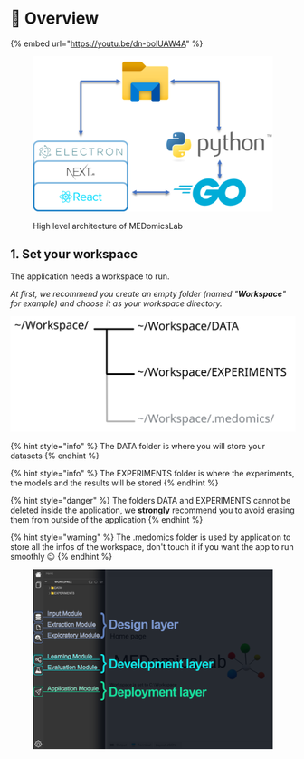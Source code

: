 # 👀 Overview

{% embed url="https://youtu.be/dn-bolUAW4A" %}

<figure><img src=".gitbook/assets/image (4).png" alt=""><figcaption><p>High level architecture of MEDomicsLab</p></figcaption></figure>

## 1. Set your workspace

The application needs a workspace to run.

_At first, we recommend you create an empty folder (named "**Workspace**" for example) and choose it as your workspace directory._

<img src=".gitbook/assets/file.excalidraw (1).svg" alt="The folder structure of a workspace" class="gitbook-drawing">

{% hint style="info" %}
The DATA folder is where you will store your datasets&#x20;
{% endhint %}

{% hint style="info" %}
The EXPERIMENTS folder is where the experiments, the models and the results will be stored
{% endhint %}

{% hint style="danger" %}
The folders DATA and EXPERIMENTS cannot be deleted inside the application, we **strongly** recommend you to avoid erasing them from outside of the application
{% endhint %}

{% hint style="warning" %}
The .medomics folder is used by application to store all the infos of the workspace, don't touch it if you want the app to run smoothly :wink:
{% endhint %}

<div data-full-width="true">

<figure><img src=".gitbook/assets/ModulesWithLayerCrop.png" alt=""><figcaption></figcaption></figure>

</div>
